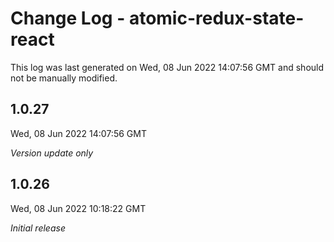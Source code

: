 # Change Log - atomic-redux-state-react

This log was last generated on Wed, 08 Jun 2022 14:07:56 GMT and should not be manually modified.

## 1.0.27
Wed, 08 Jun 2022 14:07:56 GMT

_Version update only_

## 1.0.26
Wed, 08 Jun 2022 10:18:22 GMT

_Initial release_

